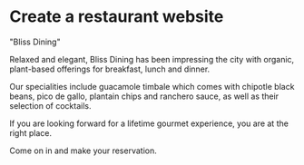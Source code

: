 
# Create a restaurant website

"Bliss Dining"

Relaxed and elegant, Bliss Dining has been impressing the city with organic, plant-based offerings for breakfast, lunch and dinner. 

Our specialities include guacamole timbale which comes with chipotle black beans, pico de gallo, plantain chips and ranchero sauce, as well as their selection of cocktails.

If you are looking forward for a lifetime gourmet experience, you are at the right place.

Come on in and make your reservation.
